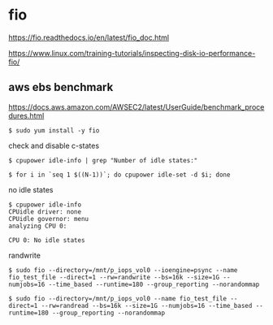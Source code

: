 # fio

https://fio.readthedocs.io/en/latest/fio_doc.html

https://www.linux.com/training-tutorials/inspecting-disk-io-performance-fio/




aws ebs benchmark
--

https://docs.aws.amazon.com/AWSEC2/latest/UserGuide/benchmark_procedures.html


```console
$ sudo yum install -y fio
```

check and disable c-states
```console
$ cpupower idle-info | grep "Number of idle states:"
```

```console
$ for i in `seq 1 $((N-1))`; do cpupower idle-set -d $i; done
```

no idle states
```console
$ cpupower idle-info
CPUidle driver: none
CPUidle governor: menu
analyzing CPU 0:

CPU 0: No idle states
```

randwrite
```console
$ sudo fio --directory=/mnt/p_iops_vol0 --ioengine=psync --name fio_test_file --direct=1 --rw=randwrite --bs=16k --size=1G --numjobs=16 --time_based --runtime=180 --group_reporting --norandommap
```

```console
$ sudo fio --directory=/mnt/p_iops_vol0 --name fio_test_file --direct=1 --rw=randread --bs=16k --size=1G --numjobs=16 --time_based --runtime=180 --group_reporting --norandommap 
```

